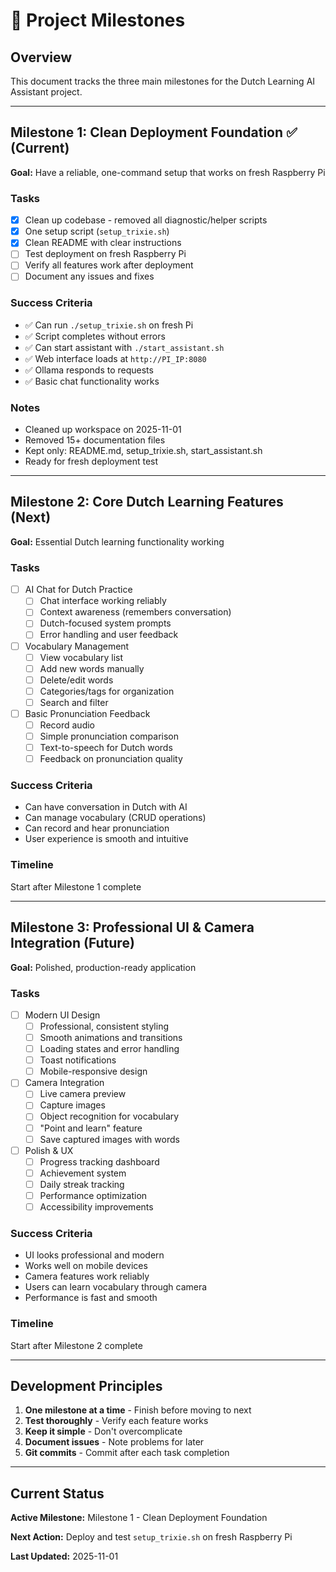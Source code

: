 # 🎯 Project Milestones

## Overview
This document tracks the three main milestones for the Dutch Learning AI Assistant project.

---

## Milestone 1: Clean Deployment Foundation ✅ (Current)

**Goal:** Have a reliable, one-command setup that works on fresh Raspberry Pi

### Tasks
- [x] Clean up codebase - removed all diagnostic/helper scripts
- [x] One setup script (`setup_trixie.sh`)
- [x] Clean README with clear instructions
- [ ] Test deployment on fresh Raspberry Pi
- [ ] Verify all features work after deployment
- [ ] Document any issues and fixes

### Success Criteria
- ✅ Can run `./setup_trixie.sh` on fresh Pi
- ✅ Script completes without errors
- ✅ Can start assistant with `./start_assistant.sh`
- ✅ Web interface loads at `http://PI_IP:8080`
- ✅ Ollama responds to requests
- ✅ Basic chat functionality works

### Notes
- Cleaned up workspace on 2025-11-01
- Removed 15+ documentation files
- Kept only: README.md, setup_trixie.sh, start_assistant.sh
- Ready for fresh deployment test

---

## Milestone 2: Core Dutch Learning Features (Next)

**Goal:** Essential Dutch learning functionality working

### Tasks
- [ ] AI Chat for Dutch Practice
  - [ ] Chat interface working reliably
  - [ ] Context awareness (remembers conversation)
  - [ ] Dutch-focused system prompts
  - [ ] Error handling and user feedback

- [ ] Vocabulary Management
  - [ ] View vocabulary list
  - [ ] Add new words manually
  - [ ] Delete/edit words
  - [ ] Categories/tags for organization
  - [ ] Search and filter

- [ ] Basic Pronunciation Feedback
  - [ ] Record audio
  - [ ] Simple pronunciation comparison
  - [ ] Text-to-speech for Dutch words
  - [ ] Feedback on pronunciation quality

### Success Criteria
- Can have conversation in Dutch with AI
- Can manage vocabulary (CRUD operations)
- Can record and hear pronunciation
- User experience is smooth and intuitive

### Timeline
Start after Milestone 1 complete

---

## Milestone 3: Professional UI & Camera Integration (Future)

**Goal:** Polished, production-ready application

### Tasks
- [ ] Modern UI Design
  - [ ] Professional, consistent styling
  - [ ] Smooth animations and transitions
  - [ ] Loading states and error handling
  - [ ] Toast notifications
  - [ ] Mobile-responsive design

- [ ] Camera Integration
  - [ ] Live camera preview
  - [ ] Capture images
  - [ ] Object recognition for vocabulary
  - [ ] "Point and learn" feature
  - [ ] Save captured images with words

- [ ] Polish & UX
  - [ ] Progress tracking dashboard
  - [ ] Achievement system
  - [ ] Daily streak tracking
  - [ ] Performance optimization
  - [ ] Accessibility improvements

### Success Criteria
- UI looks professional and modern
- Works well on mobile devices
- Camera features work reliably
- Users can learn vocabulary through camera
- Performance is fast and smooth

### Timeline
Start after Milestone 2 complete

---

## Development Principles

1. **One milestone at a time** - Finish before moving to next
2. **Test thoroughly** - Verify each feature works
3. **Keep it simple** - Don't overcomplicate
4. **Document issues** - Note problems for later
5. **Git commits** - Commit after each task completion

---

## Current Status

**Active Milestone:** Milestone 1 - Clean Deployment Foundation

**Next Action:** Deploy and test `setup_trixie.sh` on fresh Raspberry Pi

**Last Updated:** 2025-11-01

